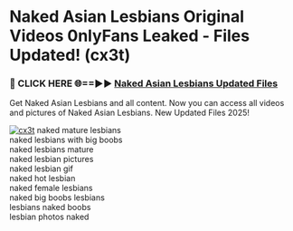 # Naked Asian Lesbians Original Videos 0nlyFans Leaked - Files Updated! (cx3t)

<h3>🔴 CLICK HERE 🌐==►► <a href="https://tinyurl.com/yckcrads" rel="nofollow">Naked Asian Lesbians Updated Files</a></h3>

Get Naked Asian Lesbians and all content. Now you can access all videos and pictures of Naked Asian Lesbians. New Updated Files 2025!

[![cx3t](https://i.imgur.com/hpKpOFt.gif)](https://tinyurl.com/yckcrads)
naked mature lesbians<br>
naked lesbians with big boobs<br>
naked lesbians mature<br>
naked lesbian pictures<br>
naked lesbian gif<br>
naked hot lesbian<br>
naked female lesbians<br>
naked big boobs lesbians<br>
lesbians naked boobs<br>
lesbian photos naked